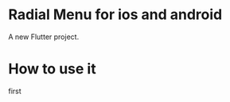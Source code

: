 # Radial Menu for ios and android

A new Flutter project.
# How to use it
  first
<script>    import 'package:radialmenu/radial_menu.dart'; </script>

